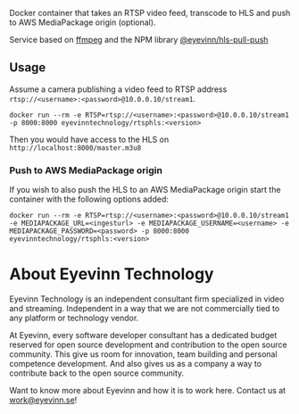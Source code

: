 Docker container that takes an RTSP video feed, transcode to HLS and push to AWS MediaPackage origin (optional).

Service based on [ffmpeg](https://ffmpeg.org) and the NPM library [@eyevinn/hls-pull-push](https://www.npmjs.com/package/@eyevinn/hls-pull-push)

## Usage

Assume a camera publishing a video feed to RTSP address `rtsp://<username>:<password>@10.0.0.10/stream1`.

```
docker run --rm -e RTSP=rtsp://<username>:<password>@10.0.0.10/stream1 -p 8000:8000 eyevinntechnology/rtsphls:<version>
```

Then you would have access to the HLS on `http://localhost:8000/master.m3u8`

### Push to AWS MediaPackage origin

If you wish to also push the HLS to an AWS MediaPackage origin start the container with the following options added:

```
docker run --rm -e RTSP=rtsp://<username>:<password>@10.0.0.10/stream1 -e MEDIAPACKAGE_URL=<ingesturl> -e MEDIAPACKAGE_USERNAME=<username> -e MEDIAPACKAGE_PASSWORD=<password> -p 8000:8000 eyevinntechnology/rtsphls:<version>
```

# About Eyevinn Technology

Eyevinn Technology is an independent consultant firm specialized in video and streaming. Independent in a way that we are not commercially tied to any platform or technology vendor.

At Eyevinn, every software developer consultant has a dedicated budget reserved for open source development and contribution to the open source community. This give us room for innovation, team building and personal competence development. And also gives us as a company a way to contribute back to the open source community.

Want to know more about Eyevinn and how it is to work here. Contact us at work@eyevinn.se!